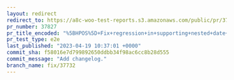 ```yaml
---
layout: redirect
redirect_to: https://a8c-woo-test-reports.s3.amazonaws.com/public/pr/37827/e2e/index.html
pr_number: 37827
pr_title_encoded: "%5BHPOS%5D+Fix+regression+in+supporting+nested+date+query+arguments"
pr_test_type: e2e
last_published: "2023-04-19 10:37:01 +0000"
commit_sha: f58016e7d799892650ddbb34f98ac6cc8b28d555
commit_message: "Add changelog."
branch_name: fix/37732
---
```


